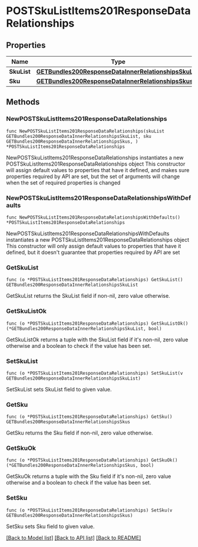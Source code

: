 # POSTSkuListItems201ResponseDataRelationships

## Properties

Name | Type | Description | Notes
------------ | ------------- | ------------- | -------------
**SkuList** | [**GETBundles200ResponseDataInnerRelationshipsSkuList**](GETBundles200ResponseDataInnerRelationshipsSkuList.md) |  | 
**Sku** | [**GETBundles200ResponseDataInnerRelationshipsSkus**](GETBundles200ResponseDataInnerRelationshipsSkus.md) |  | 

## Methods

### NewPOSTSkuListItems201ResponseDataRelationships

`func NewPOSTSkuListItems201ResponseDataRelationships(skuList GETBundles200ResponseDataInnerRelationshipsSkuList, sku GETBundles200ResponseDataInnerRelationshipsSkus, ) *POSTSkuListItems201ResponseDataRelationships`

NewPOSTSkuListItems201ResponseDataRelationships instantiates a new POSTSkuListItems201ResponseDataRelationships object
This constructor will assign default values to properties that have it defined,
and makes sure properties required by API are set, but the set of arguments
will change when the set of required properties is changed

### NewPOSTSkuListItems201ResponseDataRelationshipsWithDefaults

`func NewPOSTSkuListItems201ResponseDataRelationshipsWithDefaults() *POSTSkuListItems201ResponseDataRelationships`

NewPOSTSkuListItems201ResponseDataRelationshipsWithDefaults instantiates a new POSTSkuListItems201ResponseDataRelationships object
This constructor will only assign default values to properties that have it defined,
but it doesn't guarantee that properties required by API are set

### GetSkuList

`func (o *POSTSkuListItems201ResponseDataRelationships) GetSkuList() GETBundles200ResponseDataInnerRelationshipsSkuList`

GetSkuList returns the SkuList field if non-nil, zero value otherwise.

### GetSkuListOk

`func (o *POSTSkuListItems201ResponseDataRelationships) GetSkuListOk() (*GETBundles200ResponseDataInnerRelationshipsSkuList, bool)`

GetSkuListOk returns a tuple with the SkuList field if it's non-nil, zero value otherwise
and a boolean to check if the value has been set.

### SetSkuList

`func (o *POSTSkuListItems201ResponseDataRelationships) SetSkuList(v GETBundles200ResponseDataInnerRelationshipsSkuList)`

SetSkuList sets SkuList field to given value.


### GetSku

`func (o *POSTSkuListItems201ResponseDataRelationships) GetSku() GETBundles200ResponseDataInnerRelationshipsSkus`

GetSku returns the Sku field if non-nil, zero value otherwise.

### GetSkuOk

`func (o *POSTSkuListItems201ResponseDataRelationships) GetSkuOk() (*GETBundles200ResponseDataInnerRelationshipsSkus, bool)`

GetSkuOk returns a tuple with the Sku field if it's non-nil, zero value otherwise
and a boolean to check if the value has been set.

### SetSku

`func (o *POSTSkuListItems201ResponseDataRelationships) SetSku(v GETBundles200ResponseDataInnerRelationshipsSkus)`

SetSku sets Sku field to given value.



[[Back to Model list]](../README.md#documentation-for-models) [[Back to API list]](../README.md#documentation-for-api-endpoints) [[Back to README]](../README.md)



